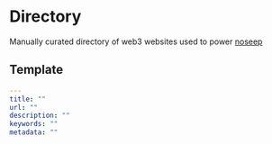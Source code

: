 # Directory

Manually curated directory of web3 websites used to power [noseep](https://noseep.com)

## Template

```yml
---
title: ""
url: ""
description: ""
keywords: ""
metadata: ""
```
